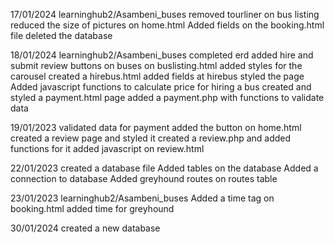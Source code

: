 17/01/2024
learninghub2/Asambeni_buses
removed tourliner on bus listing
reduced the size of pictures on home.html
Added fields on the booking.html file
deleted the database

18/01/2024
learninghub2/Asambeni_buses
completed erd 
added hire and submit review buttons on buses on buslisting.html
added styles for the carousel
created a hirebus.html
added fields at hirebus 
styled the page
Added javascript functions to calculate price for hiring a bus
created and styled a payment.html page
added a payment.php with functions to validate data

19/01/2023
validated data for payment 
added the button on home.html
created a review page and styled it
created a review.php and added functions for it
added javascript on review.html

22/01/2023
created a database file
Added tables on the database
Added a connection to database
Added  greyhound routes on routes table

23/01/2023
learninghub2/Asambeni_buses
Added a time tag on booking.html
added time for greyhound


30/01/2024 
created a new database 